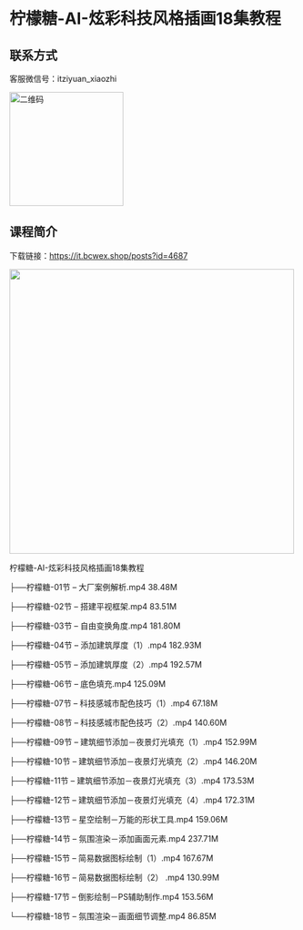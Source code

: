 # 柠檬糖-AI-炫彩科技风格插画18集教程

## 联系方式

客服微信号：itziyuan_xiaozhi

<img src="https://ziyuanyun.oss-cn-guangzhou.aliyuncs.com/common/20240614073449/666b82192834a.jpg" width="200" height="200" alt="二维码">

## 课程简介

下载链接：https://it.bcwex.shop/posts?id=4687

<img src="https://ziyuanyun.oss-cn-guangzhou.aliyuncs.com/yun/20241129110413/67492f2d1f246.jpg" width="500" alt="">

  

 柠檬糖-AI-炫彩科技风格插画18集教程

 ├──柠檬糖-01节 &#8211; 大厂案例解析.mp4 38.48M

 ├──柠檬糖-02节 &#8211; 搭建平视框架.mp4 83.51M

 ├──柠檬糖-03节 &#8211; 自由变换角度.mp4 181.80M

 ├──柠檬糖-04节 &#8211; 添加建筑厚度（1）.mp4 182.93M

 ├──柠檬糖-05节 &#8211; 添加建筑厚度（2）.mp4 192.57M

 ├──柠檬糖-06节 &#8211; 底色填充.mp4 125.09M

 ├──柠檬糖-07节 &#8211; 科技感城市配色技巧（1）.mp4 67.18M

 ├──柠檬糖-08节 &#8211; 科技感城市配色技巧（2）.mp4 140.60M

 ├──柠檬糖-09节 &#8211; 建筑细节添加－夜景灯光填充（1）.mp4 152.99M

 ├──柠檬糖-10节 &#8211; 建筑细节添加－夜景灯光填充（2）.mp4 146.20M

 ├──柠檬糖-11节 &#8211; 建筑细节添加－夜景灯光填充（3）.mp4 173.53M

 ├──柠檬糖-12节 &#8211; 建筑细节添加－夜景灯光填充（4）.mp4 172.31M

 ├──柠檬糖-13节 &#8211; 星空绘制－万能的形状工具.mp4 159.06M

 ├──柠檬糖-14节 &#8211; 氛围渲染－添加画面元素.mp4 237.71M

 ├──柠檬糖-15节 &#8211; 简易数据图标绘制（1）.mp4 167.67M

 ├──柠檬糖-16节 &#8211; 简易数据图标绘制（2） .mp4 130.99M

 ├──柠檬糖-17节 &#8211; 倒影绘制－PS辅助制作.mp4 153.56M

 └──柠檬糖-18节 &#8211; 氛围渲染－画面细节调整.mp4 86.85M

  